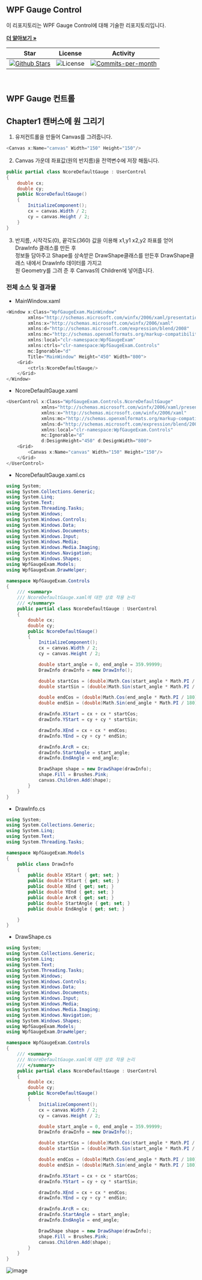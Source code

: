 ## WPF Gauge Control

이 리포지토리는 WPF Gauge Control에 대해 기술한 리포지토리입니다. <br />

<a href="https://github.com/devncore/devncore"><strong>더 알아보기 »</strong></a>
 
| Star | License | Activity |
|:----:|:-------:|:--------:|
| <a href="https://github.com/devncore/docs/stargazers"><img src="https://img.shields.io/github/stars/devncore/docs" alt="Github Stars"></a> | <img src="https://img.shields.io/github/license/devncore/docs" alt="License"> | <a href="https://github.com/devncore/docs/pulse"><img src="https://img.shields.io/github/commit-activity/m/devncore/docs" alt="Commits-per-month"></a> |

<br />

## WPF Gauge 컨트롤

## Chapter1 캔버스에 원 그리기

1. 유저컨트롤을 만들어 Canvas를 그려줍니다.

```C#
<Canvas x:Name="canvas" Width="150" Height="150"/>
```

2. Canvas 가운데 좌표값(원의 반지름)을 전역변수에 저장 해둡니다.

```C#
public partial class NcoreDefaultGauge : UserControl
{
    double cx;
    double cy;
    public NcoreDefaultGauge()
    {
        InitializeComponent();
        cx = canvas.Width / 2;
        cy = canvas.Height / 2;
    }
}
```

3. 반지름, 시작각도(0), 끝각도(360) 값을 이용해 x1,y1 x2,y2 좌표를 얻어 DrawInfo 클래스를 만든 후    
   정보들 담아주고 Shape를 상속받은 DrawShape클래스를 만든후 DrawShape클래스 내에서 DrawInfo 데이터를 가지고    
   원 Geometry를 그려 준 후 Canvas의 Children에 넣어줍니다.
   
### 전체 소스 및 결과물

- MainWindow.xaml

```C#
<Window x:Class="WpfGaugeExam.MainWindow"
        xmlns="http://schemas.microsoft.com/winfx/2006/xaml/presentation"
        xmlns:x="http://schemas.microsoft.com/winfx/2006/xaml"
        xmlns:d="http://schemas.microsoft.com/expression/blend/2008"
        xmlns:mc="http://schemas.openxmlformats.org/markup-compatibility/2006"
        xmlns:local="clr-namespace:WpfGaugeExam"
        xmlns:ctrls="clr-namespace:WpfGaugeExam.Controls"
        mc:Ignorable="d"
        Title="MainWindow" Height="450" Width="800">
    <Grid>
        <ctrls:NcoreDefaultGauge/>
    </Grid>
</Window>
```

- NcoreDefaultGauge.xaml

```C#
<UserControl x:Class="WpfGaugeExam.Controls.NcoreDefaultGauge"
             xmlns="http://schemas.microsoft.com/winfx/2006/xaml/presentation"
             xmlns:x="http://schemas.microsoft.com/winfx/2006/xaml"
             xmlns:mc="http://schemas.openxmlformats.org/markup-compatibility/2006" 
             xmlns:d="http://schemas.microsoft.com/expression/blend/2008" 
             xmlns:local="clr-namespace:WpfGaugeExam.Controls"
             mc:Ignorable="d" 
             d:DesignHeight="450" d:DesignWidth="800">
    <Grid>
        <Canvas x:Name="canvas" Width="150" Height="150"/>
    </Grid>
</UserControl>
```

- NcoreDefaultGauge.xaml.cs

```C#
using System;
using System.Collections.Generic;
using System.Linq;
using System.Text;
using System.Threading.Tasks;
using System.Windows;
using System.Windows.Controls;
using System.Windows.Data;
using System.Windows.Documents;
using System.Windows.Input;
using System.Windows.Media;
using System.Windows.Media.Imaging;
using System.Windows.Navigation;
using System.Windows.Shapes;
using WpfGaugeExam.Models;
using WpfGaugeExam.DrawHelper;

namespace WpfGaugeExam.Controls
{
    /// <summary>
    /// NcoreDefaultGauge.xaml에 대한 상호 작용 논리
    /// </summary>
    public partial class NcoreDefaultGauge : UserControl
    {
        double cx;
        double cy;
        public NcoreDefaultGauge()
        {
            InitializeComponent();
            cx = canvas.Width / 2;
            cy = canvas.Height / 2;

            double start_angle = 0, end_angle = 359.99999;
            DrawInfo drawInfo = new DrawInfo();

            double startCos = (double)Math.Cos(start_angle * Math.PI / 180);
            double startSin = (double)Math.Sin(start_angle * Math.PI / 180);

            double endCos = (double)Math.Cos(end_angle * Math.PI / 180);
            double endSin = (double)Math.Sin(end_angle * Math.PI / 180);

            drawInfo.XStart = cx + cx * startCos;
            drawInfo.YStart = cy + cy * startSin;

            drawInfo.XEnd = cx + cx * endCos;
            drawInfo.YEnd = cy + cy * endSin;

            drawInfo.ArcR = cx;
            drawInfo.StartAngle = start_angle;
            drawInfo.EndAngle = end_angle;

            DrawShape shape = new DrawShape(drawInfo);
            shape.Fill = Brushes.Pink;
            canvas.Children.Add(shape);
        }
    }
}
```

- DrawInfo.cs

```C#
using System;
using System.Collections.Generic;
using System.Linq;
using System.Text;
using System.Threading.Tasks;

namespace WpfGaugeExam.Models
{
    public class DrawInfo
    {
        public double XStart { get; set; }
        public double YStart { get; set; }
        public double XEnd { get; set; }
        public double YEnd { get; set; }
        public double ArcR { get; set; }
        public double StartAngle { get; set; }
        public double EndAngle { get; set; }

    }
}
```

- DrawShape.cs

```C#
using System;
using System.Collections.Generic;
using System.Linq;
using System.Text;
using System.Threading.Tasks;
using System.Windows;
using System.Windows.Controls;
using System.Windows.Data;
using System.Windows.Documents;
using System.Windows.Input;
using System.Windows.Media;
using System.Windows.Media.Imaging;
using System.Windows.Navigation;
using System.Windows.Shapes;
using WpfGaugeExam.Models;
using WpfGaugeExam.DrawHelper;

namespace WpfGaugeExam.Controls
{
    /// <summary>
    /// NcoreDefaultGauge.xaml에 대한 상호 작용 논리
    /// </summary>
    public partial class NcoreDefaultGauge : UserControl
    {
        double cx;
        double cy;
        public NcoreDefaultGauge()
        {
            InitializeComponent();
            cx = canvas.Width / 2;
            cy = canvas.Height / 2;

            double start_angle = 0, end_angle = 359.99999;
            DrawInfo drawInfo = new DrawInfo();

            double startCos = (double)Math.Cos(start_angle * Math.PI / 180);
            double startSin = (double)Math.Sin(start_angle * Math.PI / 180);

            double endCos = (double)Math.Cos(end_angle * Math.PI / 180);
            double endSin = (double)Math.Sin(end_angle * Math.PI / 180);

            drawInfo.XStart = cx + cx * startCos;
            drawInfo.YStart = cy + cy * startSin;

            drawInfo.XEnd = cx + cx * endCos;
            drawInfo.YEnd = cy + cy * endSin;

            drawInfo.ArcR = cx;
            drawInfo.StartAngle = start_angle;
            drawInfo.EndAngle = end_angle;

            DrawShape shape = new DrawShape(drawInfo);
            shape.Fill = Brushes.Pink;
            canvas.Children.Add(shape);
        }
    }
}
```
![image](https://user-images.githubusercontent.com/68521148/144867890-8ac87c23-662c-4a29-ad32-d70ff3d48fae.png)


















